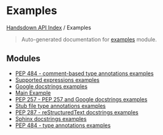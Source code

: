 # Examples

[Handsdown API Index](../README.md#handsdown-api-index) /
Examples

> Auto-generated documentation for [examples](https://github.com/vemel/handsdown/blob/main/examples/__init__.py) module.

## Modules

- [PEP 484 - comment-based type annotations examples](./comment_typed.md)
- [Supported expressions examples](./expressions.md)
- [Google docstrings examples](./google_docstrings.md)
- [Main Example](./main_example.md)
- [PEP 257 - PEP 257 and Google docstrings examples](./pep257_docstrings.md)
- [Stub file type annotations examples](./pyi_typed.md)
- [PEP 287 - reStructuredText docstrings examples](./rst_docstrings.md)
- [Sphinx docstrings examples](./sphinx_docstrings.md)
- [PEP 484 - type annotations examples](./typed.md)
